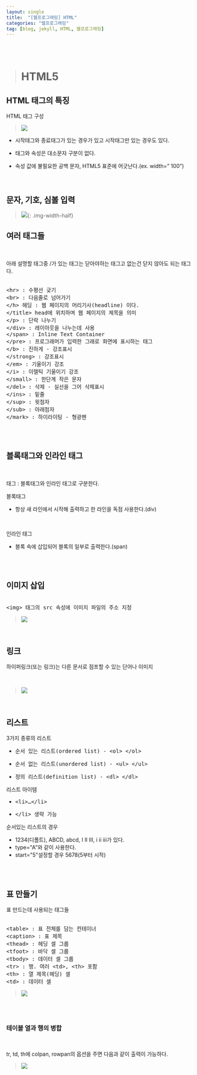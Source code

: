 ```yaml
---
layout: single
title:  "[웹프로그래밍] HTML"
categories: "웹프로그래밍"
tag: [blog, jekyll, HTML, 웹프로그래밍]
---
```

<br><br>


> # HTML5

## HTML 태그의 특징

HTML 태그 구성
<br>

> ![](/images/webp/4.png)

- 시작태그와 종료태그가 있는 경우가 있고 시작태그만 있는 경우도 있다.

- 태그와 속성은 대소문자 구분이 없다.
- 속성 값에 불필요한 공백 문자, HTML5 표준에 어긋난다.(ex. width=”  100”)
<br><br><br>

## 문자, 기호, 심볼 입력
 
> ![](/images/webp/5.png){: .img-width-half}

## 여러 태그들
<br>

아래 설명할 태그중 /가 있는 태그는 닫아야하는 태그고 없는건 닫지 않아도 되는 태그다.

<xmp>
<hr> : 수평선 긎기
<br> : 다음줄로 넘어가기
</h> 헤딩 : 웹 페이지의 머리기사(headline) 이다.
</title> head에 위치하며 웹 페이지의 제목을 의미
</p> : 단락 나누기
</div> : 레이아웃을 나누는데 사용
</span> : Inline Text Container
</pre> : 프로그래머가 입력한 그래로 화면에 표시하는 태그
</b> : 진하게 - 강조표시
</strong> : 강조표시
</em> : 기울이기 강조
</i> : 이렐틱 기울이기 강조
</small> : 한단계 작은 문자
</del> : 삭제 - 실선을 그어 삭제표시
</ins> : 밑줄
</sup> : 윗첨자
</sub> : 아래첨자
</mark> : 하이라이팅 - 형광펜
</xmp>

<br><br>

## 블록태그와 인라인 태그
<br>

태그 : 블록태그와 인라인 태그로 구분한다.
<br>

블록태그
- 항상 새 라인에서 시작해 출력하고 한 라인을 독점 사용한다.(div)
<br>

인라인 태그
- 블록 속에 삽입되어 블록의 일부로 출력한다.(span)

<br><br>

## 이미지 삽입
<xmp>
<img> 태그의 src 속성에 이미지 파일의 주소 지정
</xmp>

> ![](/images/webp/6.png)

<br>

## 링크

하이퍼링크(또는 링크)는 다른 문서로 점프할 수 있는 단어나 이미지

<br>

> ![](/images/webp/7.png)

<br>

## 리스트

3가지 종류의 리스트
- <xmp>순서 있는 리스트(ordered list) - <ol> </ol></xmp>
- <xmp>순서 없는 리스트(unordered list) - <ul> </ul></xmp>
- <xmp>정의 리스트(definition list) - <dl> </dl></xmp>

리스트 아이템
- <xmp><li>…</li></xmp>
- <xmp></li> 생략 가능</xmp>

순서있는 리스트의 경우

- 1234(디폴트), ABCD, abcd, I II III, i ii iii가 있다.
- type="A"와 같이 사용한다.
- start="5"설정할 경우 5678(5부터 시작)

<br><br>

## 표 만들기

표 만드는데 사용되는 태그들

<xmp>
<table> : 표 전체를 담는 컨테이너
<caption> : 표 제목
<thead> : 헤딩 셀 그룹
<tfoot> : 바닥 셀 그룹
<tbody> : 데이터 셀 그룹
<tr> : 행. 여러 <td>, <th> 포함
<th> : 열 제목(헤딩) 셀
<td> : 데이터 셀
</xmp>

> ![](/images/webp/8.png)

<br><br>

### 테이블 열과 행의 병합
<br>

tr, td, th에 colpan, rowpan의 옵션을 주면 다음과 같이 출력이 가능하다.
<br>

> ![](/images/webp/9.png)



